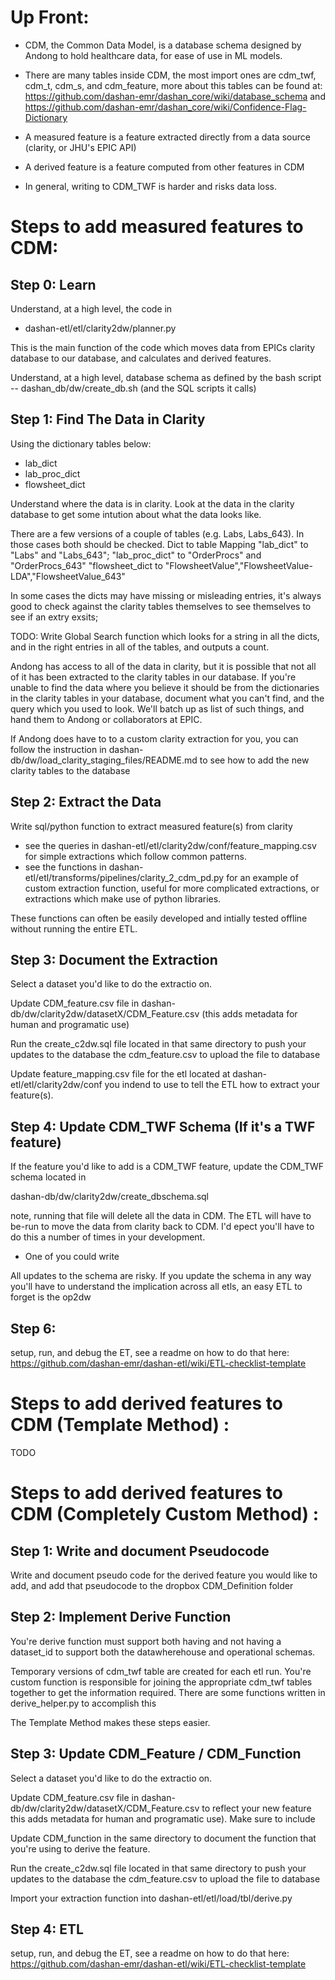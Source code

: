 # Up Front:
 - CDM, the Common Data Model, is a database schema designed by Andong to hold healthcare data, for ease of use in ML models.

 - There are many tables inside CDM, the most import ones are cdm_twf, cdm_t, cdm_s, and cdm_feature, more about this tables can be found at: https://github.com/dashan-emr/dashan_core/wiki/database_schema and https://github.com/dashan-emr/dashan_core/wiki/Confidence-Flag-Dictionary

 - A measured feature is a feature extracted directly from a data source (clarity, or JHU's EPIC API)
 
 - A derived feature is a feature computed from other features in CDM

 - In general, writing to CDM_TWF is harder and risks data loss.
 

# Steps to add measured features to CDM:
## Step 0: Learn
Understand, at a high level, the code in
 - dashan-etl/etl/clarity2dw/planner.py

This is the main function of the code which moves data from EPICs clarity database to our database, and calculates and derived features.

Understand, at a high level, database schema as defined by the bash script
 -- dashan_db/dw/create_db.sh (and the SQL scripts it calls)



## Step 1: Find The Data in Clarity
Using the dictionary tables below:
 - lab_dict
 - lab_proc_dict
 - flowsheet_dict

Understand where the data is in clarity. Look at the data in the clarity database to get some intution about what the data looks like.

There are a few versions of a couple of tables (e.g. Labs, Labs_643). In those cases both should be checked.
Dict to table Mapping
"lab_dict" to "Labs" and "Labs_643";
"lab_proc_dict" to "OrderProcs" and "OrderProcs_643"
"flowsheet_dict  to "FlowsheetValue","FlowsheetValue-LDA","FlowsheetValue_643"

In some cases the dicts may have missing or misleading entries, it's always good to check against the clarity tables 
 themselves to see themselves to see if an extry exsits;

TODO: Write Global Search function which looks for a string in all the dicts, and in the right entries in all of the  tables, and outputs a count.

Andong has access to all of the data in clarity, but it is possible that not all of it has been extracted to the 
clarity tables in our database. If you're unable to find the data where you believe it should be from the 
dictionaries in the clarity tables in your database, document what you can't find, and the query which you used to 
look. We'll batch up as list of such things, and hand them to Andong or collaborators at EPIC.

If Andong does have to to a custom clarity extraction for you, you can follow the instruction in 
dashan-db/dw/load_clarity_staging_files/README.md to see how to add the new clarity tables to the database

## Step 2: Extract the Data
Write sql/python function to extract measured feature(s) from clarity

- see the queries in dashan-etl/etl/clarity2dw/conf/feature_mapping.csv for simple extractions which follow common patterns.
- see  the functions in dashan-etl/etl/transforms/pipelines/clarity_2_cdm_pd.py for an example of custom extraction function, useful for more complicated extractions, or extractions which make use of python libraries.

These functions can often be easily developed and intially tested offline without running the entire ETL.

## Step 3: Document the Extraction
Select a dataset you'd like to do the extractio on.

Update CDM_feature.csv file in
dashan-db/dw/clarity2dw/datasetX/CDM_Feature.csv
(this adds metadata for human and programatic use)

Run the create_c2dw.sql file located in that same directory to push your updates to the database the cdm_feature.csv to upload the file to database

Update feature_mapping.csv file for the etl located at dashan-etl/etl/clarity2dw/conf you indend to use to tell the ETL how to extract your feature(s).

## Step 4: Update CDM_TWF Schema (If it's a TWF feature)
If the feature you'd like to add is a CDM_TWF feature, update the CDM_TWF schema located in

dashan-db/dw/clarity2dw/create_dbschema.sql

note, running that file will delete all the data in CDM. The ETL will have to be-run to move the data from clarity back to CDM. I'd epect you'll have to do this a number of times in your development.
  - One of you could write

 All updates to the schema are risky. If you update the schema in any way you'll have to understand the implication across all etls, an easy ETL to forget is the op2dw


## Step 6:
setup, run, and debug the ET, see a readme on how to do that here:
https://github.com/dashan-emr/dashan-etl/wiki/ETL-checklist-template


# Steps to add derived features to CDM (Template Method) :

TODO

# Steps to add derived features to CDM (Completely Custom Method) :
## Step 1: Write and document Pseudocode
Write and document pseudo code for the derived feature you would like to add, and add that pseudocode to the dropbox CDM_Definition folder


## Step 2: Implement Derive Function
You're derive function must support both having and not having a dataset_id to 
support both the datawherehouse and operational schemas. 

Temporary versions of cdm_twf table are created for each etl run. You're custom function is responsible for 
joining the appropriate cdm_twf tables together to get the information required. There are some functions written in derive_helper.py to accomplish this

The Template Method makes these steps easier.

## Step 3: Update CDM_Feature  / CDM_Function
Select a dataset you'd like to do the extractio on.

Update CDM_feature.csv file in dashan-db/dw/clarity2dw/datasetX/CDM_Feature.csv to reflect your new feature this adds metadata for human and programatic use). Make sure to include

Update CDM_function in the same directory to document the function that you're using to derive the feature.

Run the create_c2dw.sql file located in that same directory to push your updates to the database the cdm_feature.csv to upload the file to database

Import your extraction function into dashan-etl/etl/load/tbl/derive.py

## Step 4: ETL
setup, run, and debug the ET, see a readme on how to do that here:
https://github.com/dashan-emr/dashan-etl/wiki/ETL-checklist-template



